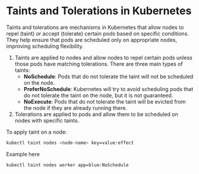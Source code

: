 # Taints and Tolerations in Kubernetes
Taints and tolerations are mechanisms in Kubernetes that allow nodes to repel (taint) or accept (tolerate) certain pods based on specific conditions. They help ensure that pods are scheduled only on appropriate nodes, improving scheduling flexibility.

1. Taints are applied to nodes and allow nodes to repel certain pods unless those pods have matching tolerations. There are three main types of taints:
   - **NoSchedule**: Pods that do not tolerate the taint will not be scheduled on the node.
   - **PreferNoSchedule**: Kubernetes will try to avoid scheduling pods that do not tolerate the taint on the node, but it is not guaranteed.
   - **NoExecute**: Pods that do not tolerate the taint will be evicted from the node if they are already running there.
2. Tolerations are applied to pods and allow them to be scheduled on nodes with specific taints.

To apply taint on a node:
```bash
kubectl taint nodes <node-name> key=value:effect
```
Example here
```bash
kubectl taint nodes worker app=blue:NoSchedule
```